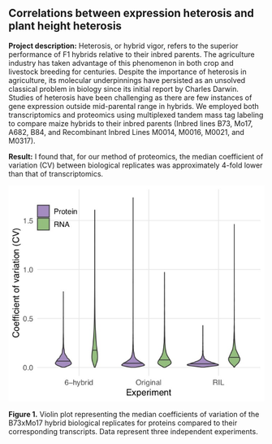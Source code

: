 ## Correlations between expression heterosis and plant height heterosis

**Project description:** Heterosis, or hybrid vigor, refers to the superior performance of F1 hybrids relative to their inbred parents. The agriculture industry has taken advantage of this phenomenon in both crop and livestock breeding for centuries. Despite the importance of heterosis in agriculture, its molecular underpinnings have persisted as an unsolved classical problem in biology since its initial report by Charles Darwin. Studies of heterosis have been challenging as there are few instances of gene expression outside mid-parental range in hybrids. We employed both transcriptomics and proteomics using multiplexed tandem mass tag labeling to compare maize hybrids to their inbred parents (Inbred lines B73, Mo17, A682, B84, and Recombinant Inbred Lines M0014, M0016, M0021, and M0317).

**Result:** I found that, for our method of proteomics, the median coefficient of variation (CV) between biological replicates was approximately 4-fold lower than that of transcriptomics.

<img src="images/CV.jpg?raw=true"/>

**Figure 1.** Violin plot representing the median coefficients of variation of the B73xMo17 hybrid biological replicates for proteins compared to their corresponding transcripts. Data represent three independent experiments.

